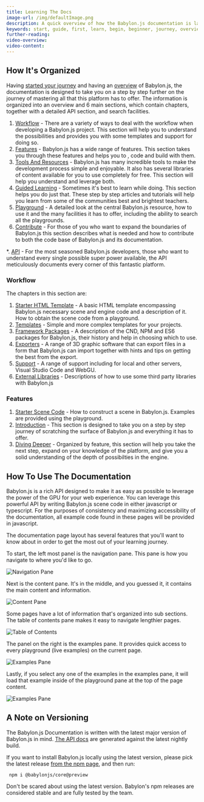 ```yaml
---
title: Learning The Docs
image-url: /img/defaultImage.png
description: A quick overview of how the Babylon.js documentation is layed out.
keywords: start, guide, first, learn, begin, beginner, journey, overview, docs
further-reading:
video-overview:
video-content:
---
```



## How It's Organized

Having [started your journey](/overview/journey) and having an [overview](/overview/overview) of Babylon.js, the documentation is designed to take you on a step by step further on the journey of mastering all that this platform has to offer. The information is organized into an overview and 6 main sections, which contain chapters, together with a detailed API section, and search facilities.

1. [Workflow](/workflow) - There are a variety of ways to deal with the workflow when developing a Babylon.js project. This section will help you to understand the possibilities and provides you with some templates and support for doing so.
2. [Features](/features) - Babylon.js has a wide range of features. This section takes you through these features and helps you to , code and build with them.
3. [Tools And Resources](/toolsAndResources) - Babylon.js has many incredible tools to make the development process simple and enjoyable. It also has several libraries of content available for you to use completely for free. This section will help you understand and leverage both.
4. [Guided Learning](/guidedLearning) - Sometimes it's best to learn while doing. This section helps you do just that. These step by step articles and tutorials will help you learn from some of the communities best and brightest teachers.
5. [Playground](/about-playground) - A detailed look at the central Babylon.js resource, how to use it and the many facilities it has to offer, including the ability to search all the playgrounds.
6. [Contribute](/contibute) - For those of you who want to expand the boundaries of Babylon.js this section describes what is needed and how to contribute to both the code base of Babylon.js and its documentation.

*. [API](/typedoc) - For the most seasoned Babylon.js developers, those who want to understand every single possible super power available, the API meticulously documents every corner of this fantastic platform.

### Workflow
The chapters in this section are:

1. [Starter HTML Template](/workflow/get-started) - A basic HTML template encompassing Babylon.js necessary scene and engine code and a description of it. How to obtain the scene code from a playground.
2. [Templates](/workflow/templates) - Simple and more complex templates for your projects.
3. [Framework Packages](/workflow/packages) - A description of the CND, NPM and ES6 packages for Babylon.js, their history and help in choosing which to use.
4. [Exporters](/workflow/Exporters) - A range of 3D graphic software that can export files in a form that Babylon.js can import together with hints and tips on getting the best from the export.
5. [Support](/workflow/wfDeeper) - A range of support including for local and other servers, Visual Studio Code and WebGU.
6. [External Libraries](/workflow/Babylon.js+ExternalLibraries) - Descriptions of how to use some third party libraries with Babylon.js

### Features
1. [Starter Scene Code](/features/get_started) - How to construct a scene in Babylon.js. Examples are provided using the playground. 
1. [Introduction](/start) - This section is designed to take you on a step by step journey of scratching the surface of Babylon.js and everything it has to offer.
2. [Diving Deeper](/divingDeeper) - Organized by feature, this section will help you take the next step, expand on your knowledge of the platform, and give you a solid understanding of the depth of possibilties in the engine.

## How To Use The Documentation

Babylon.js is a rich API designed to make it as easy as possible to leverage the power of the GPU for your web experience. You can leverage this powerful API by writing Babylon.js scene code in either javascript or typescript. For the purposes of consistency and maximizing accessibility of the documentation, all example code found in these pages will be provided in javascript.

The documentation page layout has several features that you'll want to know about in order to get the most out of your learning journey.

To start, the left most panel is the navigation pane. This pane is how you navigate to where you'd like to go.

![Navigation Pane](/img/home/home1.jpg)

Next is the content pane. It's in the middle, and you guessed it, it contains the main content and information.

![Content Pane](/img/home/home2.jpg)

Some pages have a lot of information that's organized into sub sections. The table of contents pane makes it easy to navigate lengthier pages.

![Table of Contents](/img/home/home4.jpg)

The panel on the right is the examples pane. It provides quick access to every playground (live examples) on the current page.

![Examples Pane](/img/home/home3.jpg)

Lastly, if you select any one of the examples in the examples pane, it will load that example inside of the playground pane at the top of the page content.

![Examples Pane](/img/home/home5.jpg)


## A Note on Versioning

The Babylon.js Documentation is written with the latest major version of Babylon.js in mind. [The API docs](https://doc.babylonjs.com/typedoc) are generated against the latest nightly build.

If you want to install Babylon.js locally using the latest version, please pick the latest release [from the npm page](https://www.npmjs.com/package/@babylonjs/core), and then run:

```shellscript
 npm i @babylonjs/core@preview
```

Don't be scared about using the latest version. Babylon's npm releases are considered stable and are fully tested by the team.

